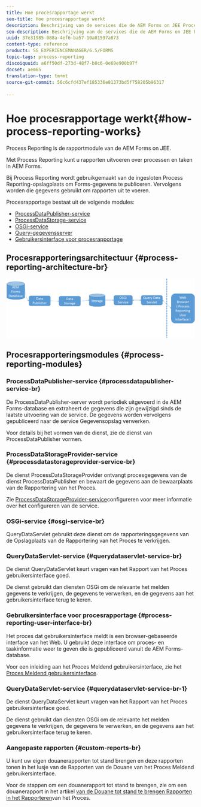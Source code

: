 ```yaml
---
title: Hoe procesrapportage werkt
seo-title: Hoe procesrapportage werkt
description: Beschrijving van de services die de AEM Forms on JEE Process Reporting en een inleiding vormen op de interface Process Reporting UI
seo-description: Beschrijving van de services die de AEM Forms on JEE Process Reporting en een inleiding vormen op de interface Process Reporting UI
uuid: 37e31985-088a-4ef6-ba57-10a01597a873
content-type: reference
products: SG_EXPERIENCEMANAGER/6.5/FORMS
topic-tags: process-reporting
discoiquuid: a6ff50df-273d-48f7-b0c6-0e69e900b97f
docset: aem65
translation-type: tm+mt
source-git-commit: 56c6cfd437ef185336e81373bd5f758205b96317

---
```



# Hoe procesrapportage werkt{#how-process-reporting-works}

Process Reporting is de rapportmodule van de AEM Forms on JEE.

Met Process Reporting kunt u rapporten uitvoeren over processen en taken in AEM Forms.

Bij Process Reporting wordt gebruikgemaakt van de ingesloten Process Reporting-opslagplaats om Forms-gegevens te publiceren. Vervolgens worden die gegevens gebruikt om rapporten uit te voeren.

Procesrapportage bestaat uit de volgende modules:

* [ProcessDataPublisher-service](#processdatapublisher-service-br-p)
* [ProcessDataStorage-service](#processdatastorageprovider-service-br-p)
* [OSGi-service](#osgi-service-br-p)
* [Query-gegevensserver](#querydataservlet-service-br-p)
* [Gebruikersinterface voor procesrapportage](#process-reporting-user-interface-br-p)

## Procesrapporteringsarchitectuur {#process-reporting-architecture-br}

![procesrapporteringsarchitectuur](assets/processreportingarchitecture.png)

## Procesrapporteringsmodules {#process-reporting-modules}

### ProcessDataPublisher-service {#processdatapublisher-service-br}

De ProcessDataPublisher-server wordt periodiek uitgevoerd in de AEM Forms-database en extraheert de gegevens die zijn gewijzigd sinds de laatste uitvoering van de service. De gegevens worden vervolgens gepubliceerd naar de service Gegevensopslag verwerken.

Voor details bij het vormen van de dienst, zie de dienst [](/help/forms/using/process-reporting/install-start-process-reporting.md#p-reportconfiguration-service-p)van ProcessDataPublisher vormen.

### ProcessDataStorageProvider-service {#processdatastorageprovider-service-br}

De dienst ProcessDataStorageProvider ontvangt procesgegevens van de dienst ProcessDataPublisher en bewaart de gegevens aan de bewaarplaats van de Rapportering van het Proces.

Zie [ProcessDataStorageProvider-service](/help/forms/using/process-reporting/install-start-process-reporting.md#p-to-configure-the-process-reporting-repository-locations-p)configureren voor meer informatie over het configureren van de service.

### OSGi-service {#osgi-service-br}

QueryDataServlet gebruikt deze dienst om de rapporteringsgegevens van de Opslagplaats van de Rapportering van het Proces te verkrijgen.

### QueryDataServlet-service {#querydataservlet-service-br}

De dienst QueryDataServlet keurt vragen van het Rapport van het Proces gebruikersinterface goed.

De dienst gebruikt dan diensten OSGi om de relevante het melden gegevens te verkrijgen, de gegevens te verwerken, en de gegevens aan het gebruikersinterface terug te keren.

### Gebruikersinterface voor procesrapportage {#process-reporting-user-interface-br}

Het proces dat gebruikersinterface meldt is een browser-gebaseerde interface van het Web. U gebruikt deze interface om proces- en taakinformatie weer te geven die is gepubliceerd vanuit de AEM Forms-database.

Voor een inleiding aan het Proces Meldend gebruikersinterface, zie het [Proces Meldend gebruikersinterface](/help/forms/using/process-reporting/introduction-process-reporting.md).

### QueryDataServlet-service {#querydataservlet-service-br-1}

De dienst QueryDataServlet keurt vragen van het Rapport van het Proces gebruikersinterface goed.

De dienst gebruikt dan diensten OSGi om de relevante het melden gegevens te verkrijgen, de gegevens te verwerken, en de gegevens aan het gebruikersinterface terug te keren.

### Aangepaste rapporten {#custom-reports-br}

U kunt uw eigen douanerapporten tot stand brengen en deze rapporten tonen in het lusje van de Rapporten van de Douane van het Proces Meldend gebruikersinterface.

Voor de stappen om een douanerapport tot stand te brengen, zie om een douanerapport in het artikel [van de Douane tot stand te brengen Rapporten in het Rapporteren](/help/forms/using/process-reporting/process-reporting-custom-reports.md)van het Proces.
